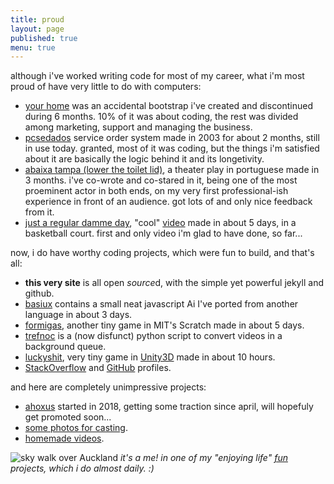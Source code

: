 ```yaml
---
title: proud
layout: page
published: true
menu: true
---
```


although i've worked writing code for most of my career, what i'm most proud of have very little to do with computers:

- [your home](/your-home) was an accidental bootstrap i've created and discontinued during 6 months. 10% of it was about coding, the rest was divided among marketing, support and managing the business.
- [pcsedados](/pcsedados) service order system made in 2003 for about 2 months, still in use today. granted, most of it was coding, but the things i'm satisfied about it are basically the logic behind it and its longetivity.
- [abaixa tampa (lower the toilet lid)](//abaixatampa.wordpress.com/), a theater play in portuguese made in 3 months. i've co-wrote and co-stared in it, being one of the most proeminent actor in both ends, on my very first professional-ish experience in front of an audience. got lots of and only nice feedback from it.
- [just a regular damme day](//youtu.be/fxMaeJjY4jk), "cool" [video](/video) made in about 5 days, in a basketball court. first and only video i'm glad to have done, so far...

now, i do have worthy coding projects, which were fun to build, and that's all:

- **this very site** is all open *source*d, with the simple yet powerful jekyll and github.
- [basiux](/basiux) contains a small neat javascript Ai I've ported from another language in about 3 days.
- [formigas](//scratch.mit.edu/projects/17273607/#player), another tiny game in MIT's Scratch made in about 5 days.
- [trefnoc](/trefnoc) is a (now disfunct) python script to convert videos in a background queue.
- [luckyshit](/luckyshit), very tiny game in [Unity3D](//answers.unity3d.com/users/822/cawas.html) made in about 10 hours.
- [StackOverflow](//stackoverflow.com/story/cauerego) and [GitHub](//github.com/cauerego) profiles.

and here are completely unimpressive projects:

- [ahoxus](/ahoxus) started in 2018, getting some traction since april, will hopefuly get promoted soon...
- [some photos for casting](//b.cregox.com/caue-casting).
- [homemade videos](//www.youtube.com/c/CaueRego).

![sky walk over Auckland](../projects/skywalkcauerecorte.jpg)
*it's a me! in one of my "enjoying life" [fun](/tv) projects, which i do almost daily. :)*
